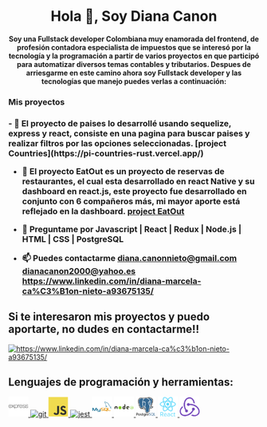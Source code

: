 <h1 align="center">Hola 👋, Soy Diana Canon</h1>
<h4 align="center">Soy una Fullstack developer Colombiana muy enamorada del frontend, de profesión contadora especialista de impuestos que se interesó por la tecnología y la programación a partir de varios proyectos en que participó para automatizar diversos temas contables y tributarios. Despues de arriesgarme en este camino ahora soy Fullstack developer y las tecnologías que manejo puedes verlas a continuación: </h4>

<h3>Mis proyectos<h3/>
- 🔭 El proyecto de paises lo desarrollé usando sequelize, express y react, consiste en una pagina para buscar paises y realizar filtros por las opciones seleccionadas. [project Countries](https://pi-countries-rust.vercel.app/)

- 👯 El proyecto EatOut es un proyecto de reservas de restaurantes, el cual esta desarrollado en react Native y su dashboard en react.js, este proyecto fue desarrollado en conjunto con 6 compañeros más, mi mayor aporte está reflejado en la dashboard. [project EatOut](https://eatout-lac.vercel.app/)

- 💬 Preguntame por  **Javascript | React | Redux | Node.js | HTML | CSS | PostgreSQL**

- 📫 Puedes contactarme 
  **diana.canonnieto@gmail.com
  dianacanon2000@yahoo.es
  https://www.linkedin.com/in/diana-marcela-ca%C3%B1on-nieto-a93675135/**

<h2 align="left">Si te interesaron mis proyectos y puedo aportarte, no dudes en contactarme!!</h2>
<p align="left">
<a href="https://linkedin.com/in/https://www.linkedin.com/in/diana-marcela-ca%c3%b1on-nieto-a93675135/" target="blank"><img align="center" src="https://raw.githubusercontent.com/rahuldkjain/github-profile-readme-generator/master/src/images/icons/Social/linked-in-alt.svg" alt="https://www.linkedin.com/in/diana-marcela-ca%c3%b1on-nieto-a93675135/" height="30" width="40" /></a>
</p>

<h2 align="left">Lenguajes de programación y herramientas:</h2>
<p align="left"> <a href="https://expressjs.com" target="_blank" rel="noreferrer"> <img src="https://raw.githubusercontent.com/devicons/devicon/master/icons/express/express-original-wordmark.svg" alt="express" width="40" height="40"/> </a> <a href="https://git-scm.com/" target="_blank" rel="noreferrer"> <img src="https://www.vectorlogo.zone/logos/git-scm/git-scm-icon.svg" alt="git" width="40" height="40"/> </a> <a href="https://developer.mozilla.org/en-US/docs/Web/JavaScript" target="_blank" rel="noreferrer"> <img src="https://raw.githubusercontent.com/devicons/devicon/master/icons/javascript/javascript-original.svg" alt="javascript" width="40" height="40"/> </a> <a href="https://jestjs.io" target="_blank" rel="noreferrer"> <img src="https://www.vectorlogo.zone/logos/jestjsio/jestjsio-icon.svg" alt="jest" width="40" height="40"/> </a> <a href="https://www.mysql.com/" target="_blank" rel="noreferrer"> <img src="https://raw.githubusercontent.com/devicons/devicon/master/icons/mysql/mysql-original-wordmark.svg" alt="mysql" width="40" height="40"/> </a> <a href="https://nodejs.org" target="_blank" rel="noreferrer"> <img src="https://raw.githubusercontent.com/devicons/devicon/master/icons/nodejs/nodejs-original-wordmark.svg" alt="nodejs" width="40" height="40"/> </a> <a href="https://www.postgresql.org" target="_blank" rel="noreferrer"> <img src="https://raw.githubusercontent.com/devicons/devicon/master/icons/postgresql/postgresql-original-wordmark.svg" alt="postgresql" width="40" height="40"/> </a> <a href="https://reactjs.org/" target="_blank" rel="noreferrer"> <img src="https://raw.githubusercontent.com/devicons/devicon/master/icons/react/react-original-wordmark.svg" alt="react" width="40" height="40"/> </a> <a href="https://redux.js.org" target="_blank" rel="noreferrer"> <img src="https://raw.githubusercontent.com/devicons/devicon/master/icons/redux/redux-original.svg" alt="redux" width="40" height="40"/> </a> </p>

